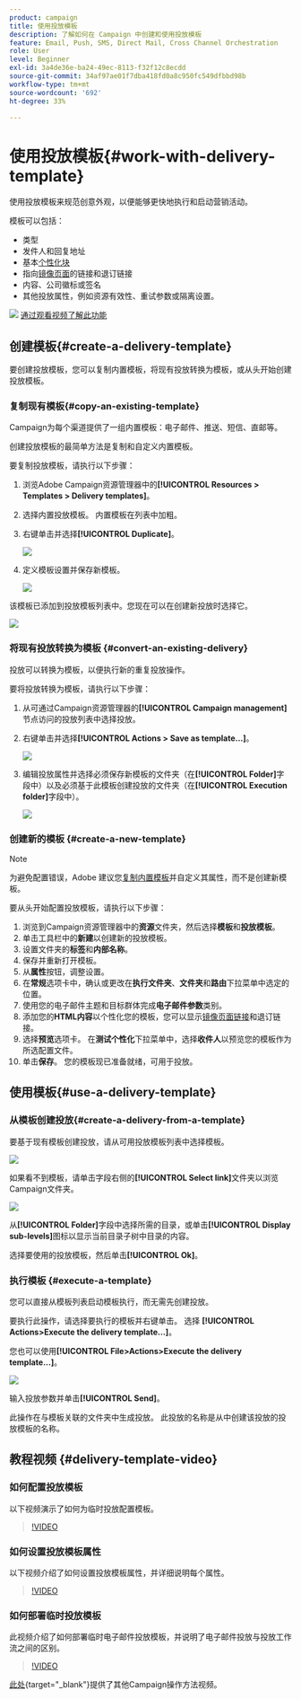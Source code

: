 ```yaml
---
product: campaign
title: 使用投放模板
description: 了解如何在 Campaign 中创建和使用投放模板
feature: Email, Push, SMS, Direct Mail, Cross Channel Orchestration
role: User
level: Beginner
exl-id: 3a4de36e-ba24-49ec-8113-f32f12c8ecdd
source-git-commit: 34af97ae01f7dba418fd0a8c950fc549dfbbd98b
workflow-type: tm+mt
source-wordcount: '692'
ht-degree: 33%

---
```


# 使用投放模板{#work-with-delivery-template}

使用投放模板来规范创意外观，以便能够更快地执行和启动营销活动。

模板可以包括：

* 类型
* 发件人和回复地址
* 基本[个性化块](../send/personalization-blocks.md)
* 指向[镜像页面](../send/mirror-page.md)的链接和退订链接
* 内容、公司徽标或签名
* 其他投放属性，例如资源有效性、重试参数或隔离设置。

![](assets/do-not-localize/how-to-video.png) [通过观看视频了解此功能](#delivery-template-video)


## 创建模板{#create-a-delivery-template}

要创建投放模板，您可以复制内置模板，将现有投放转换为模板，或从头开始创建投放模板。

### 复制现有模板{#copy-an-existing-template}

Campaign为每个渠道提供了一组内置模板：电子邮件、推送、短信、直邮等。

创建投放模板的最简单方法是复制和自定义内置模板。

要复制投放模板，请执行以下步骤：

1. 浏览Adobe Campaign资源管理器中的&#x200B;**[!UICONTROL Resources > Templates > Delivery templates]**。
1. 选择内置投放模板。 内置模板在列表中加粗。
1. 右键单击并选择&#x200B;**[!UICONTROL Duplicate]**。

   ![](assets/duplicate-built-in-template.png)

1. 定义模板设置并保存新模板。

   ![](assets/delivery-template-new.png)

该模板已添加到投放模板列表中。您现在可以在创建新投放时选择它。

![](assets/select-the-new-template.png)

### 将现有投放转换为模板 {#convert-an-existing-delivery}

投放可以转换为模板，以便执行新的重复投放操作。

要将投放转换为模板，请执行以下步骤：

1. 从可通过Campaign资源管理器的&#x200B;**[!UICONTROL Campaign management]**&#x200B;节点访问的投放列表中选择投放。

1. 右键单击并选择&#x200B;**[!UICONTROL Actions > Save as template...]**。

   ![](assets/save-as-template.png)

1. 编辑投放属性并选择必须保存新模板的文件夹（在&#x200B;**[!UICONTROL Folder]**&#x200B;字段中）以及必须基于此模板创建投放的文件夹（在&#x200B;**[!UICONTROL Execution folder]**&#x200B;字段中）。

   ![](assets/template-select-folders.png)

### 创建新的模板 {#create-a-new-template}

>[!NOTE]
>
>为避免配置错误，Adobe 建议您[复制内置模板](#copy-an-existing-template)并自定义其属性，而不是创建新模板。

要从头开始配置投放模板，请执行以下步骤：

1. 浏览到Campaign资源管理器中的&#x200B;**资源**&#x200B;文件夹，然后选择&#x200B;**模板**&#x200B;和&#x200B;**投放模板**。
1. 单击工具栏中的&#x200B;**新建**&#x200B;以创建新的投放模板。
1. 设置文件夹的&#x200B;**标签**&#x200B;和&#x200B;**内部名称**。
1. 保存并重新打开模板。
1. 从&#x200B;**属性**&#x200B;按钮，调整设置。
1. 在&#x200B;**常规**&#x200B;选项卡中，确认或更改在&#x200B;**执行文件夹**、**文件夹**&#x200B;和&#x200B;**路由**&#x200B;下拉菜单中选定的位置。
1. 使用您的电子邮件主题和目标群体完成&#x200B;**电子邮件参数**&#x200B;类别。
1. 添加您的&#x200B;**HTML内容**&#x200B;以个性化您的模板，您可以显示[镜像页面链接](../send/mirror-page.md)和退订链接。
1. 选择&#x200B;**预览**&#x200B;选项卡。 在&#x200B;**测试个性化**&#x200B;下拉菜单中，选择&#x200B;**收件人**&#x200B;以预览您的模板作为所选配置文件。
1. 单击&#x200B;**保存**。 您的模板现已准备就绪，可用于投放。


## 使用模板{#use-a-delivery-template}

### 从模板创建投放{#create-a-delivery-from-a-template}

要基于现有模板创建投放，请从可用投放模板列表中选择模板。

![](assets/select-the-new-template.png)

如果看不到模板，请单击字段右侧的&#x200B;**[!UICONTROL Select link]**&#x200B;文件夹以浏览Campaign文件夹。

![](assets/browse-templates.png)

从&#x200B;**[!UICONTROL Folder]**&#x200B;字段中选择所需的目录，或单击&#x200B;**[!UICONTROL Display sub-levels]**&#x200B;图标以显示当前目录子树中目录的内容。

选择要使用的投放模板，然后单击&#x200B;**[!UICONTROL Ok]**。

### 执行模板 {#execute-a-template}

您可以直接从模板列表启动模板执行，而无需先创建投放。

要执行此操作，请选择要执行的模板并右键单击。 选择 **[!UICONTROL Actions>Execute the delivery template...]**。

您也可以使用&#x200B;**[!UICONTROL File>Actions>Execute the delivery template...]**。

![](assets/execute-delivery-template.png)

输入投放参数并单击&#x200B;**[!UICONTROL Send]**。

此操作在与模板关联的文件夹中生成投放。 此投放的名称是从中创建该投放的投放模板的名称。


## 教程视频 {#delivery-template-video}

### 如何配置投放模板

以下视频演示了如何为临时投放配置模板。

>[!VIDEO](https://video.tv.adobe.com/v/342082?quality=12)

### 如何设置投放模板属性

以下视频介绍了如何设置投放模板属性，并详细说明每个属性。

>[!VIDEO](https://video.tv.adobe.com/v/338969?quality=12)

### 如何部署临时投放模板

此视频介绍了如何部署临时电子邮件投放模板，并说明了电子邮件投放与投放工作流之间的区别。

>[!VIDEO](https://video.tv.adobe.com/v/338965?quality=12)

[此处](https://experienceleague.adobe.com/docs/campaign-learn/tutorials/getting-started/introduction-to-adobe-campaign.html){target="_blank"}提供了其他Campaign操作方法视频。
